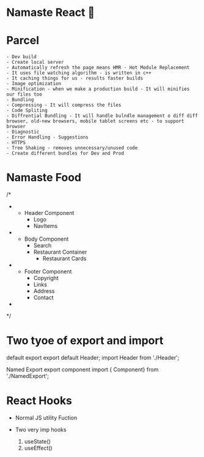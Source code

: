 # Namaste React 🚀

# Parcel
    - Dev build
    - Create local server
    - Automatically refresh the page means HMR - Hot Module Replacement
    - It uses file watching algorithm - is written in c++
    - It caching things for us - results faster builds
    - Image optimization
    - Minification - when we make a production build - It will minifies our files too
    - Bundling
    - Compressing - It will compress the files
    - Code Spliting
    - Diffrential Bundling - It will handle bulndle management o diff diff browser, old-new browsers, mobile tablet screens etc - to support browser
    - Diagnostic
    - Error Handling - Suggestions
    - HTTPS
    - Tree Shaking - removes unnecessary/unused code
    - Create different bundles for Dev and Prod
    



# Namaste Food
/*
* - Header Component
    - Logo
    - NavItems

* - Body Component
    - Search
    - Restaurant Container
      - Restaurant Cards

* - Footer Component
    - Copyright
    - Links
    - Address
    - Contact
*
*/

# Two tyoe of export and import

default export
export default Header;
import Header from './Header';

Named Export
export component
import { Component} from './NamedExport';


# React Hooks
- Normal JS utility Fuction

- Two very imp hooks
    1. useState()
    2. useEffect() 
